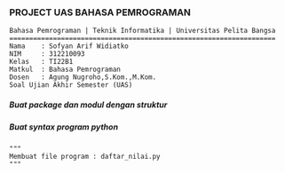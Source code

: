 <h3>PROJECT UAS BAHASA PEMROGRAMAN </h3>

    Bahasa Pemrograman | Teknik Informatika | Universitas Pelita Bangsa
    ===================================================================
    Nama    : Sofyan Arif Widiatko
    NIM     : 312210093
    Kelas   : TI22B1
    Matkul  : Bahasa Pemrograman
    Dosen   : Agung Nugroho,S.Kom.,M.Kom.
    Soal Ujian Akhir Semester (UAS)

<h5> Buat package dan modul dengan struktur </h5>


<h5> Buat syntax program python </h5>
    
    """
    Membuat file program : daftar_nilai.py
    """




